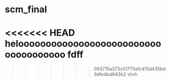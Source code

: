 # scm_final
<<<<<<< HEAD
helooooooooooooooooooooooooooooooooooooo
fdff
=======

>>>>>>> 093715a373c01770a1c415d435bd9dfe4bd943b2
vhvh